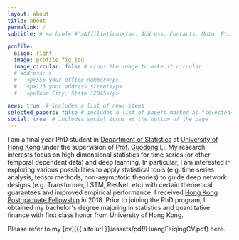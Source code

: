 ```yaml
---
layout: about
title: about
permalink: /
subtitle: # <a href='#'>Affiliations</a>. Address. Contacts. Moto. Etc.

profile:
  align: right
  image: profile_fig.jpg
  image_circular: false # crops the image to make it circular
  # address: >
  #   <p>555 your office number</p>
  #   <p>123 your address street</p>
  #   <p>Your City, State 12345</p>

news: true  # includes a list of news items
selected_papers: false # includes a list of papers marked as "selected={true}"
social: true  # includes social icons at the bottom of the page
---
```


I am a final year PhD student in [Department of Statistics](https://saasweb.hku.hk/) at [University of Hong Kong](https://www.hku.hk/) under the supervision of [Prof. Guodong Li](https://gdli-stat.github.io/). My research interests focus on high dimensional statistics for time series (or other temporal dependent data) and deep learning. In particular, I am interested in exploring various possibilities to apply statistical tools (e.g. time series analysis, tensor methods, non-asymptotic theories) to guide deep network designs (e.g. Transformer, LSTM, ResNet, etc) with certain theoretical guarantees and improved empirical performance.
I received [Hong Kong Postgraduate Fellowship](https://cerg1.ugc.edu.hk/hkpfs/index.html) in 2018.
Prior to joining the PhD program, I obtained my bachelor's degree majoring in statistics and quantitative finance with first class honor from University of Hong Kong.

Please refer to my [cv]({{ site.url }}/assets/pdf/HuangFeiqingCV.pdf) here.
